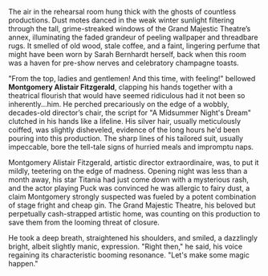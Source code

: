The air in the rehearsal room hung thick with the ghosts of countless productions. Dust motes danced in the weak winter sunlight filtering through the tall, grime-streaked windows of the Grand Majestic Theatre’s annex, illuminating the faded grandeur of peeling wallpaper and threadbare rugs. It smelled of old wood, stale coffee, and a faint, lingering perfume that might have been worn by Sarah Bernhardt herself, back when this room was a haven for pre-show nerves and celebratory champagne toasts.

"From the top, ladies and gentlemen! And this time, with feeling!" bellowed **Montgomery Alistair Fitzgerald**, clapping his hands together with a theatrical flourish that would have seemed ridiculous had it not been so inherently...him. He perched precariously on the edge of a wobbly, decades-old director’s chair, the script for "A Midsummer Night's Dream" clutched in his hands like a lifeline. His silver hair, usually meticulously coiffed, was slightly disheveled, evidence of the long hours he'd been pouring into this production. The sharp lines of his tailored suit, usually impeccable, bore the tell-tale signs of hurried meals and impromptu naps.

Montgomery Alistair Fitzgerald, artistic director extraordinaire, was, to put it mildly, teetering on the edge of madness. Opening night was less than a month away, his star Titania had just come down with a mysterious rash, and the actor playing Puck was convinced he was allergic to fairy dust, a claim Montgomery strongly suspected was fueled by a potent combination of stage fright and cheap gin. The Grand Majestic Theatre, his beloved but perpetually cash-strapped artistic home, was counting on this production to save them from the looming threat of closure.

He took a deep breath, straightened his shoulders, and smiled, a dazzlingly bright, albeit slightly manic, expression. "Right then," he said, his voice regaining its characteristic booming resonance. "Let's make some magic happen."
